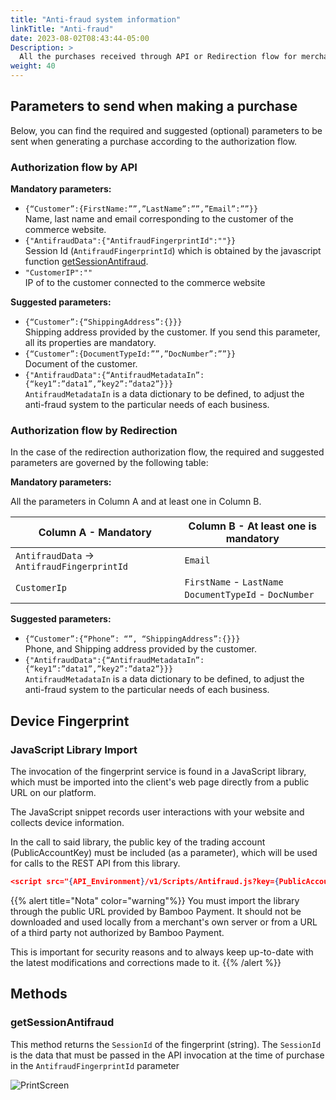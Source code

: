 ```yaml
---
title: "Anti-fraud system information"
linkTitle: "Anti-fraud"
date: 2023-08-02T08:43:44-05:00
Description: >
  All the purchases received through API or Redirection flow for merchants in the [Payments Facilitator]({{< ref "Concepts.md">}}#payfac-model) model, are evaluated by the anti-fraud system.
weight: 40
---
```




## Parameters to send when making a purchase
Below, you can find the required and suggested (optional) parameters to be sent when generating a purchase according to the authorization flow.

### Authorization flow by API

**Mandatory parameters:**

* `{“Customer”:{FirstName:””,”LastName”:””,”Email”:””}}`<br>Name, last name and email corresponding to the customer of the commerce website.
* `{"AntifraudData":{"AntifraudFingerprintId":""}}`<br>Session Id (`AntifraudFingerprintId`) which is obtained by the javascript function [getSessionAntifraud](#getsessionantifraud).
* `"CustomerIP":""`<br>IP of to the customer connected to the commerce website

**Suggested parameters:**

* `{“Customer”:{“ShippingAddress”:{}}}`<br>Shipping address provided by the customer. If you send this parameter, all its properties are mandatory.
* `{“Customer”:{DocumentTypeId:””,”DocNumber”:””}}`<br>Document of the customer.
* `{"AntifraudData":{“AntifraudMetadataIn”:{“key1”:”data1”,”key2”:”data2”}}}`<br>`AntifraudMetadataIn` is a data dictionary to be defined, to adjust the anti-fraud system to the particular needs of each business.

### Authorization flow by Redirection

In the case of the redirection authorization flow, the required and suggested parameters are governed by the following table:

**Mandatory parameters:**

All the parameters in Column A and at least one in Column B.


| Column A - Mandatory | Column B - At least one is mandatory |
|---------|----------|
| `AntifraudData` → `AntifraudFingerprintId` | `Email` |
| `CustomerIp` | `FirstName` - `LastName`<br>`DocumentTypeId` - `DocNumber` |

**Suggested parameters:**

* `{“Customer”:{“Phone”: “”, “ShippingAddress”:{}}}`<br>Phone, and Shipping address provided by the customer.
* `{"AntifraudData":{“AntifraudMetadataIn”:{“key1”:”data1”,”key2”:”data2”}}}`<br>`AntifraudMetadataIn` is a data dictionary to be defined, to adjust the anti-fraud system to the particular needs of each business.

## Device Fingerprint

### JavaScript Library Import
The invocation of the fingerprint service is found in a JavaScript library, which must be imported into the client's web page directly from a public URL on our platform.

The JavaScript snippet records user interactions with your website and collects device information. <br>

In the call to said library, the public key of the trading account (PublicAccountKey) must be included (as a parameter), which will be used for calls to the REST API from this library.

```json
<script src="{API_Environment}/v1/Scripts/Antifraud.js?key={PublicAccountKey}" type="text/javascript"></script> 
```

{{% alert title="Nota" color="warning"%}}
You must import the library through the public URL provided by Bamboo Payment. It should not be downloaded and used locally from a merchant's own server or from a URL of a third party not authorized by Bamboo Payment.

This is important for security reasons and to always keep up-to-date with the latest modifications and corrections made to it.
{{% /alert %}}

## Methods

### getSessionAntifraud
This method returns the `SessionId` of the fingerprint (string). The `SessionId` is the data that must be passed in the API invocation at the time of purchase in the `AntifraudFingerprintId` parameter

![PrintScreen](/assets/getSessionAntifraudFlow_en.png)